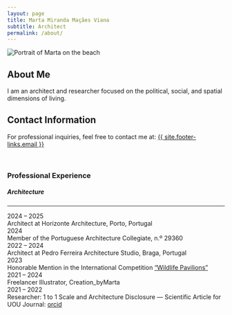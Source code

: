 ```yaml
---
layout: page
title: Marta Miranda Maçães Viana
subtitle: Architect
permalink: /about/
---
```


<div class="row pt-3 align-items-end"> 
  <div class="col-lg-7">
    <img src="{{site.baseurl}}/assets/images/marta_on_the_beach.webp" 
         class="img-fluid h-100" 
         style="object-fit: contain;" 
         alt="Portrait of Marta on the beach">
  </div>

  <div class="col-lg-5 d-flex flex-column justify-content-end">
    <div>
      <h2 class="mb-0">About Me</h2>
      <p class="mb-0">
        I am an architect and researcher focused on the political, social, and spatial dimensions of living.
      </p>
      <h2 class="mt-0 mb-0">Contact Information</h2>
      <p class="mt-1">
        For professional inquiries, feel free to contact me at: 
        <a href="mailto:{{ site.footer-links.email }}">{{ site.footer-links.email }}</a>
      </p>
    </div>
  </div>
</div>


<br/>

<section class="my-4">
  <h3>Professional Experience</h3>

  <h5 class="mt-4">Architecture</h5>
  <hr>

  <div class="mb-3 d-flex">
    <div class="fw-bold me-3" style="min-width: 140px;">2024 – 2025</div>
    <div>Architect at Horizonte Architecture, Porto, Portugal</div>
  </div>

  <div class="mb-3 d-flex">
    <div class="fw-bold me-3" style="min-width: 140px;">2024</div>
    <div>Member of the Portuguese Architecture Collegiate, n.º 29360</div>
  </div>

  <div class="mb-3 d-flex">
    <div class="fw-bold me-3" style="min-width: 140px;">2022 – 2024</div>
    <div>Architect at Pedro Ferreira Architecture Studio, Braga, Portugal</div>
  </div>

  <div class="mb-3 d-flex">
    <div class="fw-bold me-3" style="min-width: 140px;">2023</div>
    <div>Honorable Mention in the International Competition 
      <a href="https://www.terravivacompetitions.com/wildlife-pavilions-competition-results-2023/" target="_blank">“Wildlife Pavilions”</a>
    </div>
  </div>

  <div class="mb-3 d-flex">
    <div class="fw-bold me-3" style="min-width: 140px;">2021 – 2024</div>
    <div>Freelancer Illustrator, Creation_byMarta</div>
  </div>

  <div class="mb-3 d-flex">
    <div class="fw-bold me-3" style="min-width: 140px;">2021 – 2022</div>
    <div>Researcher: 1 to 1 Scale and Architecture Disclosure — Scientific Article for UOU Journal: 
      <a href="https://orcid.org/0000-0002-9994-7610" target="_blank">orcid</a>
    </div>
  </div>
</section>
